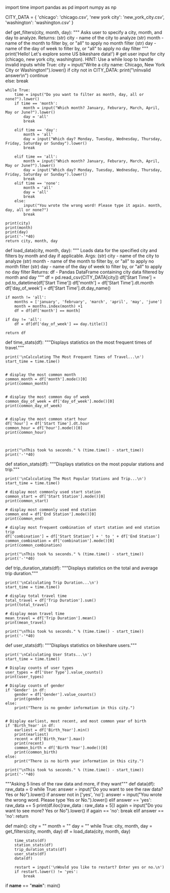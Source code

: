 import time
import pandas as pd
import numpy as np

CITY_DATA = { 'chicago': 'chicago.csv',
              'new york city': 'new_york_city.csv',
              'washington': 'washington.csv' }

def get_filters(city, month, day):
    """
    Asks user to specify a city, month, and day to analyze.
    Returns:
        (str) city - name of the city to analyze
        (str) month - name of the month to filter by, or "all" to apply no month filter
        (str) day - name of the day of week to filter by, or "all" to apply no day filter
    """
    print('Hello! Let\'s explore some US bikeshare data!')
    # get user input for city (chicago, new york city, washington). HINT: Use a while loop to handle invalid inputs
    while True:
        city = input("Write a city name: Chicago, New York City or Washington!").lower()
        if city not in CITY_DATA:
            print("\nInvalid answer\n")
            continue   
        else:
            break

    while True:
        time = input("Do you want to filter as month, day, all or none?").lower()               
        if time == 'month':
            month = input("Which month? January, Feburary, March, April, May or June?").lower()
            day = 'all'
            break

        elif time == 'day':
            month = 'all'
            day = input("Which day? Monday, Tuesday, Wednesday, Thursday, Friday, Saturday or Sunday").lower()
            break

        elif time == 'all':
            month = input("Which month? January, Feburary, March, April, May or June?").lower()           
            day = input("Which day? Monday, Tuesday, Wednesday, Thursday, Friday, Saturday or Sunday").lower()
            break       
        elif time == 'none':
            month = 'all'
            day = 'all'
            break       
        else:
            input("You wrote the wrong word! Please type it again. month, day, all or none?")
            break

    print(city)
    print(month)
    print(day)
    print('-'*40)
    return city, month, day

def load_data(city, month, day):
    """
    Loads data for the specified city and filters by month and day if applicable.
    Args:
        (str) city - name of the city to analyze
        (str) month - name of the month to filter by, or "all" to apply no month filter
        (str) day - name of the day of week to filter by, or "all" to apply no day filter
    Returns:
        df - Pandas DataFrame containing city data filtered by month and day
    """
    df = pd.read_csv(CITY_DATA[city])
    df['Start Time'] = pd.to_datetime(df['Start Time'])
    df['month'] = df['Start Time'].dt.month
    df['day_of_week'] = df['Start Time'].dt.day_name()

    if month != 'all':
        months = ['january', 'february', 'march', 'april', 'may', 'june']
        month = months.index(month) +1
        df = df[df['month'] == month]

    if day != 'all':
        df = df[df['day_of_week'] == day.title()]

    return df


def time_stats(df):
    """Displays statistics on the most frequent times of travel."""

    print('\nCalculating The Most Frequent Times of Travel...\n')
    start_time = time.time()


    # display the most common month
    common_month = df['month'].mode()[0]
    print(common_month)


    # display the most common day of week
    common_day_of_week = df['day_of_week'].mode()[0]
    print(common_day_of_week)


    # display the most common start hour
    df['hour'] = df['Start Time'].dt.hour
    common_hour = df['hour'].mode()[0]
    print(common_hour)



    print("\nThis took %s seconds." % (time.time() - start_time))
    print('-'*40)



def station_stats(df):
    """Displays statistics on the most popular stations and trip."""

    print('\nCalculating The Most Popular Stations and Trip...\n')
    start_time = time.time()

    # display most commonly used start station
    common_start = df['Start Station'].mode()[0]
    print(common_start)

    # display most commonly used end station
    common_end = df['End Station'].mode()[0]
    print(common_end)

    # display most frequent combination of start station and end station trip
    df['combination'] = df['Start Station'] + ' to ' + df['End Station']
    common_combination = df['combination'].mode()[0]
    print(common_combination)

    print("\nThis took %s seconds." % (time.time() - start_time))
    print('-'*40)


def trip_duration_stats(df):
    """Displays statistics on the total and average trip duration."""

    print('\nCalculating Trip Duration...\n')
    start_time = time.time()

    # display total travel time
    total_travel = df['Trip Duration'].sum()
    print(total_travel)

    # display mean travel time
    mean_travel = df['Trip Duration'].mean()
    print(mean_travel)

    print("\nThis took %s seconds." % (time.time() - start_time))
    print('-'*40)


def user_stats(df):
    """Displays statistics on bikeshare users."""

    print('\nCalculating User Stats...\n')
    start_time = time.time()

    # Display counts of user types
    user_types = df['User Type'].value_counts()
    print(user_types)

    # Display counts of gender
    if 'Gender' in df:
        gender = df['Gender'].value_counts()
        print(gender)
    else:
        print("There is no gender information in this city.")


    # Display earliest, most recent, and most common year of birth
    if 'Birth_Year' in df:
        earliest = df['Birth_Year'].min()
        print(earliest)
        recent = df['Birth_Year'].max()
        print(recent)
        common_birth = df['Birth Year'].mode()[0]
        print(common_birth)
    else:
        print("There is no birth year information in this city.")

    print("\nThis took %s seconds." % (time.time() - start_time))
    print('-'*40)

"""Asking 5 lines of the raw data and more, if they want"""
def data(df):
    raw_data = 0
    while True:
        answer = input("Do you want to see the raw data? Yes or No").lower()
        if answer not in ['yes', 'no']:
            answer = input("You wrote the wrong word. Please type Yes or No.").lower()
        elif answer == 'yes':
            raw_data += 5
            print(df.iloc[raw_data : raw_data + 5])
            again = input("Do you want to see more? Yes or No").lower()
            if again == 'no':
                break
        elif answer == 'no':
            return


def main():
    city = ""
    month = ""
    day = ""
    while True:
        city, month, day = get_filters(city, month, day)
        df = load_data(city, month, day)

        time_stats(df)
        station_stats(df)
        trip_duration_stats(df)
        user_stats(df)
        data(df)

        restart = input('\nWould you like to restart? Enter yes or no.\n')
        if restart.lower() != 'yes':
            break


if __name__ == "__main__":
	main()

